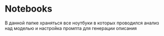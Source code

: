 # Notebooks

В данной папке храняться все ноутбуки в которых проводился анализ над моделью и настройка промпта для генерации описания 
